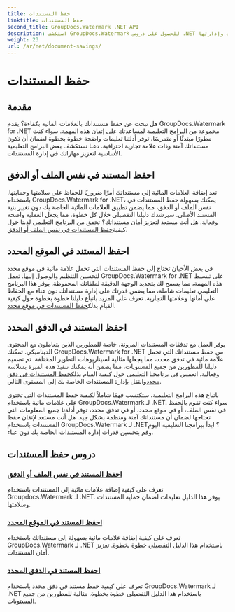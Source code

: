 ```yaml
---
title: حفظ المستندات
linktitle: حفظ المستندات
second_title: GroupDocs.Watermark .NET API
description: استكشف GroupDocs.Watermark للحصول على دروس .NET حول حفظ المستندات التي تحتوي على علامات مائية. تعلم طرقًا خطوة بخطوة لتحسين أمان المستندات وإدارتها.
weight: 23
url: /ar/net/document-savings/
---
```


# حفظ المستندات

## مقدمة

هل تبحث عن حفظ مستنداتك بالعلامات المائية بكفاءة؟ يقدم GroupDocs.Watermark for .NET مجموعة من البرامج التعليمية لمساعدتك على إتقان هذه المهمة. سواء كنت مطورًا مبتدئًا أو متمرسًا، توفر أدلتنا تعليمات واضحة خطوة بخطوة لضمان أن تكون مستنداتك آمنة وذات علامة تجارية احترافية. دعنا نستكشف بعض البرامج التعليمية الأساسية لتعزيز مهاراتك في إدارة المستندات.

## احفظ المستند في نفس الملف أو الدفق
 تعد إضافة العلامات المائية إلى مستنداتك أمرًا ضروريًا للحفاظ على سلامتها وحمايتها. باستخدام GroupDocs.Watermark for .NET، يمكنك بسهولة حفظ المستندات في نفس الملف أو الدفق، مما يضمن تطبيق العلامات المائية الخاصة بك دون تغيير بنية المستند الأصلي. سيرشدك دليلنا التفصيلي خلال كل خطوة، مما يجعل العملية واضحة وفعالة. هل أنت مستعد لتعزيز أمان مستنداتك؟ تحقق من البرنامج التعليمي لدينا حول كيفية[حفظ المستندات في نفس الملف أو الدفق](./save-document-same-file-stream/).

## احفظ المستند في الموقع المحدد
في بعض الأحيان تحتاج إلى حفظ المستندات التي تحمل علامة مائية في موقع محدد لتحسين التنظيم والوصول إليها. تعمل GroupDocs.Watermark for .NET على تبسيط هذه المهمة، مما يسمح لك بتحديد الوجهة الدقيقة لملفاتك المحفوظة. يوفر هذا البرنامج التعليمي تعليمات شاملة، مما يضمن قدرتك على إدارة مستنداتك دون عناء مع الحفاظ على أمانها وعلامتها التجارية. تعرف على المزيد باتباع دليلنا خطوة بخطوة حول كيفية القيام بذلك[حفظ المستندات في موقع محدد](./save-document-specified-location/).

## احفظ المستند في الدفق المحدد
 يوفر العمل مع تدفقات المستندات المرونة، خاصة للمطورين الذين يتعاملون مع المحتوى الديناميكي. تمكنك GroupDocs.Watermark for .NET من حفظ مستنداتك التي تحمل علامة مائية في تدفق محدد، مما يجعلها مثالية لسيناريوهات التطوير المختلفة. تم تصميم دليلنا للمطورين من جميع المستويات، مما يضمن أنه يمكنك تنفيذ هذه الميزة بسلاسة وفعالية. انغمس في برنامجنا التعليمي حول كيفية القيام بذلك[حفظ المستندات في دفق محدد](./save-document-specified-stream/)وانتقل بإدارة المستندات الخاصة بك إلى المستوى التالي.

باتباع هذه البرامج التعليمية، ستكتسب فهمًا شاملاً لكيفية حفظ المستندات التي تحتوي على علامات مائية باستخدام GroupDocs.Watermark لـ .NET. سواء كنت تقوم بالحفظ في نفس الملف، أو في موقع محدد، أو في تدفق محدد، توفر أدلةنا جميع المعلومات التي تحتاجها لضمان أن مستنداتك آمنة ومنظمة بشكل جيد. هل أنت مستعد لإتقان حفظ المستندات باستخدام GroupDocs.Watermark لـ .NET؟ ابدأ ببرامجنا التعليمية اليوم وقم بتحسين قدرات إدارة المستندات الخاصة بك دون عناء.

## دروس حفظ المستندات
### [احفظ المستند في نفس الملف أو الدفق](./save-document-same-file-stream/)
تعرف على كيفية إضافة علامات مائية إلى المستندات باستخدام Groupdocs.Watermark لـ .NET. يوفر هذا الدليل تعليمات لضمان حماية المستندات وسلامتها.
### [احفظ المستند في الموقع المحدد](./save-document-specified-location/)
تعرف على كيفية إضافة علامات مائية بسهولة إلى مستنداتك باستخدام GroupDocs.Watermark لـ .NET باستخدام هذا الدليل التفصيلي خطوة بخطوة. تعزيز أمان المستندات.
### [احفظ المستند في الدفق المحدد](./save-document-specified-stream/)
تعرف على كيفية حفظ مستند في دفق محدد باستخدام GroupDocs.Watermark لـ .NET باستخدام هذا الدليل التفصيلي خطوة بخطوة. مثالية للمطورين من جميع المستويات.